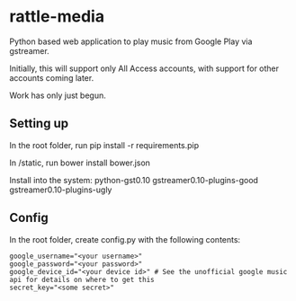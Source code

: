 # rattle-media
Python based web application to play music from Google Play via gstreamer.

Initially, this will support only All Access accounts, with support for other accounts coming later.

Work has only just begun.


Setting up
-------------------------------
In the root folder, run pip install -r requirements.pip

In /static, run bower install bower.json

Install into the system:
python-gst0.10 gstreamer0.10-plugins-good gstreamer0.10-plugins-ugly


Config
-------------------------------
In the root folder, create config.py with the following contents:

    google_username="<your username>"
    google_password="<your password>"
    google_device_id="<your device id>" # See the unofficial google music api for details on where to get this
    secret_key="<some secret>"
